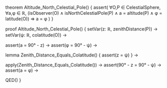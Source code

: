 theorem Altitude_North_Celestial_Pole() {
  assert(
    ∀O,P ∈ CelestialSphere,
    ∀a,φ ∈ ℝ,
    (isObserver(O) ∧ 
     isNorthCelestialPole(P) ∧
     a = altitude(P) ∧
     φ = latitude(O)) ⇒
    a = φ
  )
}

proof Altitude_North_Celestial_Pole() {
  setVar(z: ℝ, zenithDistance(P)) →
  setVar(ψ: ℝ, colatitude(O)) →
  
  assert(a = 90° - z) →
  assert(φ = 90° - ψ) →
  
  lemma Zenith_Distance_Equals_Colatitude() {
    assert(z = ψ)
  } →
  
  apply(Zenith_Distance_Equals_Colatitude()) →
  assert(90° - z = 90° - ψ) →
  assert(a = φ) →
  
  QED()
}